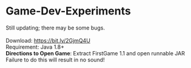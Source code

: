 # Game-Dev-Experiments

 Still updating; there may be some bugs. 
 <br><br>Download: https://bit.ly/2GjmQ4U
 <br>Requirement: Java 1.8+
 <br> <b>Directions to Open Game</b>: Extract FirstGame 1.1 and open runnable JAR
 <br> Failure to do this will result in no sound!
